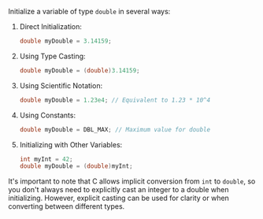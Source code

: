 Initialize a variable of type `double` in several ways:

1. Direct Initialization:
   ```c
   double myDouble = 3.14159;
   ```

2. Using Type Casting:
   ```c
   double myDouble = (double)3.14159;
   ```

3. Using Scientific Notation:
   ```c
   double myDouble = 1.23e4; // Equivalent to 1.23 * 10^4
   ```

4. Using Constants:
   ```c
   double myDouble = DBL_MAX; // Maximum value for double
   ```

5. Initializing with Other Variables:
   ```c
   int myInt = 42;
   double myDouble = (double)myInt;
   ```

It's important to note that C allows implicit conversion from `int` to `double`, so you don't always need to explicitly cast an integer to a double when initializing. However, explicit casting can be used for clarity or when converting between different types.